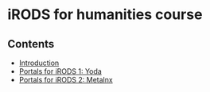 # iRODS for humanities course

## Contents

- [Introduction](https://github.com/jefscheepers/iRODS-User-Training/blob/development/01_iRODS-User-Training_Intro.pdf)
- [Portals for iRODS 1: Yoda](https://github.com/jefscheepers/iRODS-User-Training/blob/Humanities/05_Yoda_Handson_User-Training.md)
- [Portals for iRODS 2: Metalnx](https://github.com/jefscheepers/iRODS-User-Training/blob/Humanities/06_Metalnx_Handson_User-Training.md)



